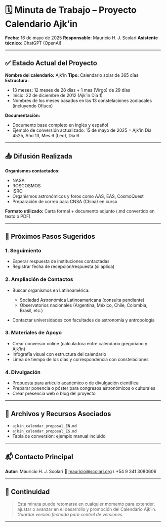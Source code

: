 # 🗓️ **Minuta de Trabajo – Proyecto Calendario Ajk’in**

**Fecha:** 16 de mayo de 2025
**Responsable:** Mauricio H. J. Scolari
**Asistente técnico:** ChatGPT (OpenAI)

---

## ✅ Estado Actual del Proyecto

**Nombre del calendario:** Ajk’in
**Tipo:** Calendario solar de 365 días
**Estructura:**

* 13 meses: 12 meses de 28 días + 1 mes (Virgo) de 29 días
* Inicio: 22 de diciembre de 2012 (Ajk’in Día 1)
* Nombres de los meses basados en las 13 constelaciones zodiacales (incluyendo Ofiuco)

**Documentación:**

* Documento base completo en inglés y español
* Ejemplo de conversión actualizado: 15 de mayo de 2025 = Ajk’in Día 4525, Año 13, Mes 6 (Leo), Día 6

---

## 📤 Difusión Realizada

**Organismos contactados:**

* NASA
* ROSCOSMOS
* ISRO
* Organismos astronómicos y foros como AAS, EAS, CosmoQuest
* Preparación de correo para CNSA (China) en curso

**Formato utilizado:** Carta formal + documento adjunto (.md convertido en texto o PDF)

---

## 🧩 Próximos Pasos Sugeridos

### 1. **Seguimiento**

* Esperar respuesta de instituciones contactadas
* Registrar fecha de recepción/respuesta (si aplica)

### 2. **Ampliación de Contactos**

* Buscar organismos en Latinoamérica:

  * Sociedad Astronómica Latinoamericana (consulta pendiente)
  * Observatorios nacionales (Argentina, México, Chile, Colombia, Brasil, etc.)
* Contactar universidades con facultades de astronomía y antropología

### 3. **Materiales de Apoyo**

* Crear conversor online (calculadora entre calendario gregoriano y Ajk’in)
* Infografía visual con estructura del calendario
* Línea de tiempo de los días y correspondencia con constelaciones

### 4. **Divulgación**

* Propuesta para artículo académico o de divulgación científica
* Preparar ponencia o póster para congresos astronómicos o culturales
* Crear presencia web o blog del proyecto

---

## 📎 Archivos y Recursos Asociados

* `ajkin_calendar_proposal_EN.md`
* `ajkin_calendar_proposal_ES.md`
* Tabla de conversión: ejemplo manual incluido

---

## 📬 Contacto Principal

**Autor:**
Mauricio H. J. Scolari
📧 [mauricio@scolari.org](mailto:mauricio@scolari.org)
📞 +54 9 341 3080606

---

## 🔁 Continuidad

> Esta minuta puede retomarse en cualquier momento para extender, ajustar o avanzar en el desarrollo y promoción del Calendario Ajk’in.
> *Guardar versión fechada para control de versiones.*

---
